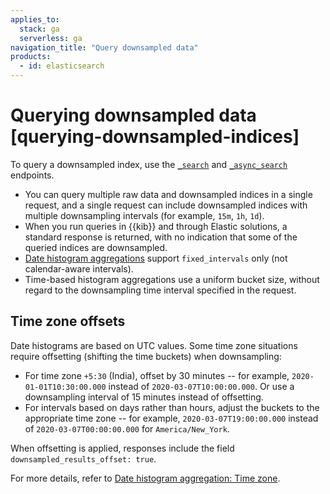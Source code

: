 ```yaml
---
applies_to:
  stack: ga
  serverless: ga
navigation_title: "Query downsampled data"
products:
  - id: elasticsearch
---
```


# Querying downsampled data [querying-downsampled-indices]

To query a downsampled index, use the [`_search`](https://www.elastic.co/docs/api/doc/elasticsearch/operation/operation-search) and [`_async_search`](https://www.elastic.co/docs/api/doc/elasticsearch/operation/operation-async-search-submit) endpoints. 

* You can query multiple raw data and downsampled indices in a single request, and a single request can include downsampled indices with multiple downsampling intervals (for example, `15m`, `1h`, `1d`).
* When you run queries in {{kib}} and through Elastic solutions, a standard response is returned, with no indication that some of the queried indices are downsampled.
* [Date histogram aggregations](elasticsearch://reference/aggregations/search-aggregations-bucket-datehistogram-aggregation.md) support `fixed_intervals` only (not calendar-aware intervals).
* Time-based histogram aggregations use a uniform bucket size, without regard to the downsampling time interval specified in the request.

## Time zone offsets

Date histograms are based on UTC values. Some time zone situations require offsetting (shifting the time buckets) when downsampling:
     
* For time zone `+5:30` (India), offset by 30 minutes -- for example, `2020-01-01T10:30:00.000` instead of `2020-03-07T10:00:00.000`. Or use a downsampling interval of 15 minutes instead of offsetting.
* For intervals based on days rather than hours, adjust the buckets to the appropriate time zone -- for example, `2020-03-07T19:00:00.000` instead of `2020-03-07T00:00:00.000` for `America/New_York`. 

When offsetting is applied, responses include the field `downsampled_results_offset: true`.

For more details, refer to [Date histogram aggregation: Time zone](elasticsearch://reference/aggregations/search-aggregations-bucket-datehistogram-aggregation.md#datehistogram-aggregation-time-zone).